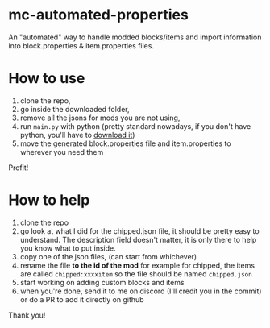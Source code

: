 # mc-automated-properties
An "automated" way to handle modded blocks/items and import information into block.properties &amp; item.properties files.

# How to use
1. clone the repo,
2. go inside the downloaded folder,
3. remove all the jsons for mods you are not using,
4. run `main.py` with python (pretty standard nowadays, if you don't have python, you'll have to [download it](https://www.python.org/downloads/))
5. move the generated block.properties file and item.properties to wherever you need them

Profit!

# How to help
1. clone the repo
2. go look at what I did for the chipped.json file, it should be pretty easy to understand. The description field doesn't matter, it is only there to help you know what to put inside.
3. copy one of the json files, (can start from whichever)
4. rename the file **to the id of the mod** for example for chipped, the items are called `chipped:xxxxitem` so the file should be named `chipped.json`
5. start working on adding custom blocks and items
6. when you're done, send it to me on discord (I'll credit you in the commit) or do a PR to add it directly on github

Thank you!
